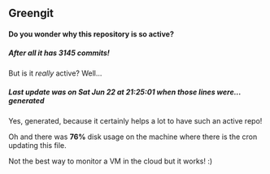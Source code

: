 ## Greengit

#### Do you wonder why this repository is so active?

##### After all it has 3145 commits!

But is it *really* active? Well...

##### Last update was on Sat Jun 22 at 21:25:01 when those lines were... generated

Yes, generated, because it certainly helps a lot to have such an active repo!

Oh and there was **76%** disk usage on the machine
where there is the cron updating this file.

Not the best way to monitor a VM in the cloud but it works! :)
